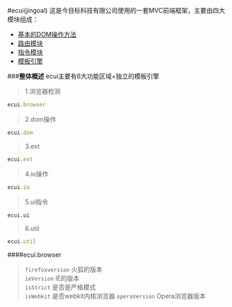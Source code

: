 #ecui(jingoal)
这是今目标科技有限公司使用的一套MVC前端框架，主要由四大模块组成：
- [基本的DOM操作方法](doc/ecui-dom.html)
- [路由模块](doc/route.html)
- [指令模块](doc/control.html)
- [模板引擎](doc/etpl.html)

###**整体概述**
ecui主要有6大功能区域+独立的模板引擎
>1.浏览器检测
```javascript
ecui.browser
```
>2.dom操作
```javascript
ecui.dom
```
>3.ext
```javascript
ecui.ext
```
>4.io操作
```javascript
ecui.io
```
>5.ui指令
```javacript
ecui.ui
```
>6.util
```javascript
ecui.util
```

####ecui.browser
>`firefoxversion`  火狐的版本    
>`ieVersion` IE的版本  
>`isStrict` 是否是严格模式  
>`isWebkit` 是否webkit内核浏览器
>`operaVersion` Opera浏览器版本